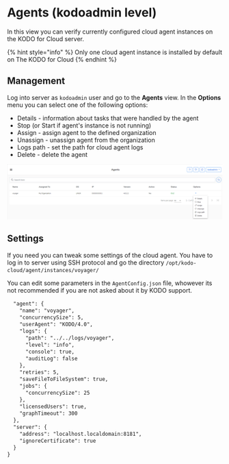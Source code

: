 # Agents \(kodoadmin level\)

In this view you can verify currently configured cloud agent instances on the KODO for Cloud server.

{% hint style="info" %}
Only one cloud agent instance is installed by default on The KODO for Cloud
{% endhint %}

## Management 

Log into server as `kodoadmin` user and go to the **Agents** view. In the **Options**  menu you can select one of the following options:

* Details - information about tasks that were handled by the agent  
* Stop \(or Start if agent's instance is not running\)
* Assign - assign agent to the defined organization
* Unassign - unassign agent from the organization
* Logs path - set the path for cloud agent logs
* Delete - delete the agent

![](../.gitbook/assets/kodo-cloud-administration-agents01.png)

## Settings

If you need you can tweak some settings of the cloud agent. You have to log in to server using SSH protocol and go the directory `/opt/kodo-cloud/agent/instances/voyager/` 

You can edit some parameters in the `AgentConfig.json` file, whowever its not recommended if you are not asked about it by KODO support.     

```text
  "agent": {
    "name": "voyager",
    "concurrencySize": 5,
    "userAgent": "KODO/4.0",
    "logs": {
      "path": "../../logs/voyager",
      "level": "info",
      "console": true,
      "auditLog": false
    },
    "retries": 5,
    "saveFileToFileSystem": true,
    "jobs": {
      "concurrencySize": 25
    },
    "licensedUsers": true,
    "graphTimeout": 300
  },
  "server": {
    "address": "localhost.localdomain:8181",
    "ignoreCertificate": true
  }
}

```



